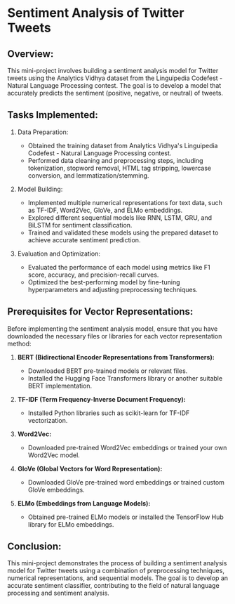 # Sentiment Analysis of Twitter Tweets

## Overview:
This mini-project involves building a sentiment analysis model for Twitter tweets using the Analytics Vidhya dataset from the Linguipedia Codefest - Natural Language Processing contest. The goal is to develop a model that accurately predicts the sentiment (positive, negative, or neutral) of tweets.

## Tasks Implemented:
1. Data Preparation:
   - Obtained the training dataset from Analytics Vidhya's Linguipedia Codefest - Natural Language Processing contest.
   - Performed data cleaning and preprocessing steps, including tokenization, stopword removal, HTML tag stripping, lowercase conversion, and lemmatization/stemming.

2. Model Building:
   - Implemented multiple numerical representations for text data, such as TF-IDF, Word2Vec, GloVe, and ELMo embeddings.
   - Explored different sequential models like RNN, LSTM, GRU, and BiLSTM for sentiment classification.
   - Trained and validated these models using the prepared dataset to achieve accurate sentiment prediction.

3. Evaluation and Optimization:
   - Evaluated the performance of each model using metrics like F1 score, accuracy, and precision-recall curves.
   - Optimized the best-performing model by fine-tuning hyperparameters and adjusting preprocessing techniques.


## Prerequisites for Vector Representations:
Before implementing the sentiment analysis model, ensure that you have downloaded the necessary files or libraries for each vector representation method:

1. **BERT (Bidirectional Encoder Representations from Transformers):**
   - Downloaded BERT pre-trained models or relevant files.
   - Installed the Hugging Face Transformers library or another suitable BERT implementation.

2. **TF-IDF (Term Frequency-Inverse Document Frequency):**
   - Installed Python libraries such as scikit-learn for TF-IDF vectorization.

3. **Word2Vec:**
   - Downloaded pre-trained Word2Vec embeddings or trained your own Word2Vec model.

4. **GloVe (Global Vectors for Word Representation):**
   - Downloaded GloVe pre-trained word embeddings or trained custom GloVe embeddings.

5. **ELMo (Embeddings from Language Models):**
   - Obtained pre-trained ELMo models or installed the TensorFlow Hub library for ELMo embeddings.


## Conclusion:
This mini-project demonstrates the process of building a sentiment analysis model for Twitter tweets using a combination of preprocessing techniques, numerical representations, and sequential models. The goal is to develop an accurate sentiment classifier, contributing to the field of natural language processing and sentiment analysis.
